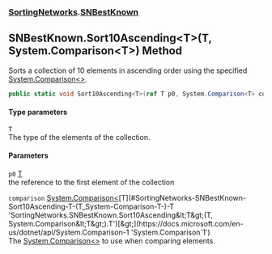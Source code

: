 ### [SortingNetworks](./SortingNetworks.md 'SortingNetworks').[SNBestKnown](./SortingNetworks-SNBestKnown.md 'SortingNetworks.SNBestKnown')
## SNBestKnown.Sort10Ascending&lt;T&gt;(T, System.Comparison&lt;T&gt;) Method
Sorts a collection of 10 elements in ascending order using the specified [System.Comparison&lt;&gt;](https://docs.microsoft.com/en-us/dotnet/api/System.Comparison-1 'System.Comparison`1').  
```csharp
public static void Sort10Ascending<T>(ref T p0, System.Comparison<T> comparison);
```
#### Type parameters
<a name='SortingNetworks-SNBestKnown-Sort10Ascending-T-(T_System-Comparison-T-)-T'></a>
`T`  
The type of the elements of the collection.  
  
#### Parameters
<a name='SortingNetworks-SNBestKnown-Sort10Ascending-T-(T_System-Comparison-T-)-p0'></a>
`p0` [T](#SortingNetworks-SNBestKnown-Sort10Ascending-T-(T_System-Comparison-T-)-T 'SortingNetworks.SNBestKnown.Sort10Ascending&lt;T&gt;(T, System.Comparison&lt;T&gt;).T')  
the reference to the first element of the collection  
  
<a name='SortingNetworks-SNBestKnown-Sort10Ascending-T-(T_System-Comparison-T-)-comparison'></a>
`comparison` [System.Comparison&lt;](https://docs.microsoft.com/en-us/dotnet/api/System.Comparison-1 'System.Comparison`1')[T](#SortingNetworks-SNBestKnown-Sort10Ascending-T-(T_System-Comparison-T-)-T 'SortingNetworks.SNBestKnown.Sort10Ascending&lt;T&gt;(T, System.Comparison&lt;T&gt;).T')[&gt;](https://docs.microsoft.com/en-us/dotnet/api/System.Comparison-1 'System.Comparison`1')  
The [System.Comparison&lt;&gt;](https://docs.microsoft.com/en-us/dotnet/api/System.Comparison-1 'System.Comparison`1') to use when comparing elements.  
  
